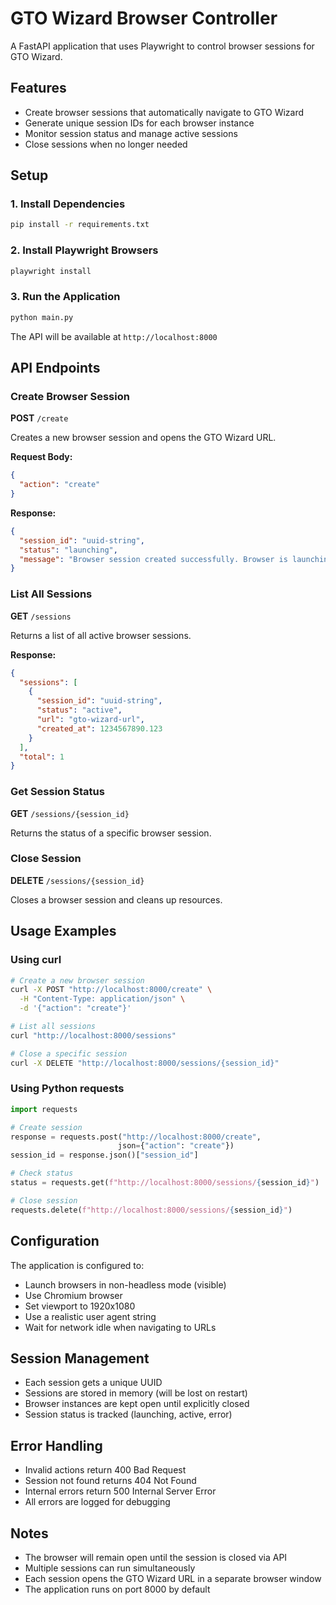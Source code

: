 # GTO Wizard Browser Controller

A FastAPI application that uses Playwright to control browser sessions for GTO Wizard.

## Features

- Create browser sessions that automatically navigate to GTO Wizard
- Generate unique session IDs for each browser instance
- Monitor session status and manage active sessions
- Close sessions when no longer needed

## Setup

### 1. Install Dependencies

```bash
pip install -r requirements.txt
```

### 2. Install Playwright Browsers

```bash
playwright install
```

### 3. Run the Application

```bash
python main.py
```

The API will be available at `http://localhost:8000`

## API Endpoints

### Create Browser Session

**POST** `/create`

Creates a new browser session and opens the GTO Wizard URL.

**Request Body:**
```json
{
  "action": "create"
}
```

**Response:**
```json
{
  "session_id": "uuid-string",
  "status": "launching",
  "message": "Browser session created successfully. Browser is launching in background."
}
```

### List All Sessions

**GET** `/sessions`

Returns a list of all active browser sessions.

**Response:**
```json
{
  "sessions": [
    {
      "session_id": "uuid-string",
      "status": "active",
      "url": "gto-wizard-url",
      "created_at": 1234567890.123
    }
  ],
  "total": 1
}
```

### Get Session Status

**GET** `/sessions/{session_id}`

Returns the status of a specific browser session.

### Close Session

**DELETE** `/sessions/{session_id}`

Closes a browser session and cleans up resources.

## Usage Examples

### Using curl

```bash
# Create a new browser session
curl -X POST "http://localhost:8000/create" \
  -H "Content-Type: application/json" \
  -d '{"action": "create"}'

# List all sessions
curl "http://localhost:8000/sessions"

# Close a specific session
curl -X DELETE "http://localhost:8000/sessions/{session_id}"
```

### Using Python requests

```python
import requests

# Create session
response = requests.post("http://localhost:8000/create", 
                        json={"action": "create"})
session_id = response.json()["session_id"]

# Check status
status = requests.get(f"http://localhost:8000/sessions/{session_id}")

# Close session
requests.delete(f"http://localhost:8000/sessions/{session_id}")
```

## Configuration

The application is configured to:
- Launch browsers in non-headless mode (visible)
- Use Chromium browser
- Set viewport to 1920x1080
- Use a realistic user agent string
- Wait for network idle when navigating to URLs

## Session Management

- Each session gets a unique UUID
- Sessions are stored in memory (will be lost on restart)
- Browser instances are kept open until explicitly closed
- Session status is tracked (launching, active, error)

## Error Handling

- Invalid actions return 400 Bad Request
- Session not found returns 404 Not Found
- Internal errors return 500 Internal Server Error
- All errors are logged for debugging

## Notes

- The browser will remain open until the session is closed via API
- Multiple sessions can run simultaneously
- Each session opens the GTO Wizard URL in a separate browser window
- The application runs on port 8000 by default
